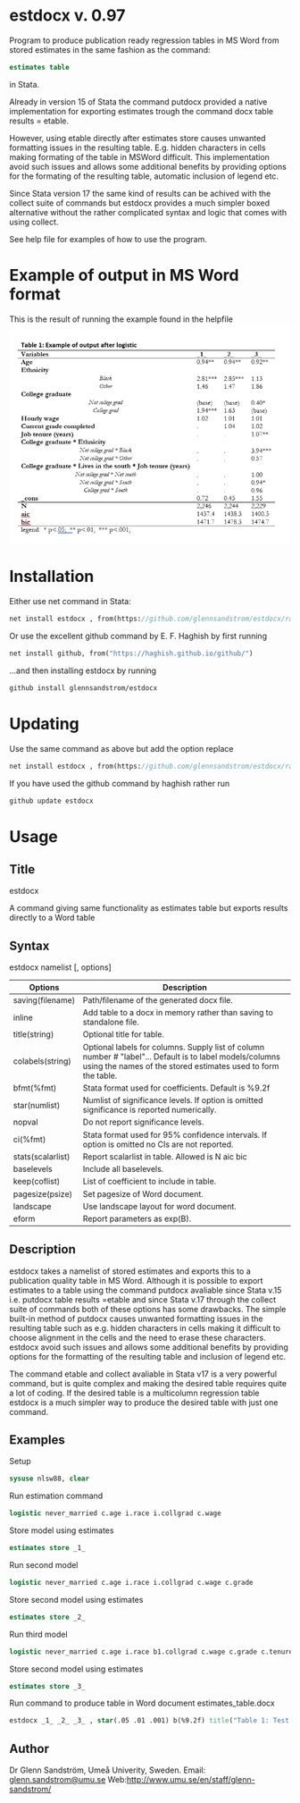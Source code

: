 # estdocx v. 0.97
Program to produce publication ready regression tables in MS Word from stored estimates in the same fashion as the command:
```stata
estimates table
```
in Stata.

Already in version 15 of Stata the command putdocx provided a native implementation for exporting estimates 
trough the command docx table results = etable.

However, using etable directly after estimates store causes unwanted formatting issues in the resulting table. E.g. hidden characters in cells
making formating of the table in MSWord difficult. This implementation avoid such issues and allows some
additional benefits by providing options for the formating of the resulting table, automatic inclusion of
legend etc.

Since Stata version 17 the same kind of results can be achived with the collect suite of commands but estdocx provides a much simpler boxed alternative without the rather complicated
syntax and logic that comes with using collect.

See help file for examples of how to use the program.

Example of output in MS Word format
===================================
This is the result of running the example found in the helpfile
![exampletable](https://raw.githubusercontent.com/glennsandstrom/estdocx/master/example.PNG)

Installation
============
Either use net command in Stata:
```stata
net install estdocx , from(https://github.com/glennsandstrom/estdocx/raw/master/)
```

Or use the excellent github command by E. F. Haghish by first running
```stata
net install github, from("https://haghish.github.io/github/")
```
...and then installing estdocx by running
```stata
github install glennsandstrom/estdocx
```

Updating
============
Use the same command as above but add the option replace
```stata
net install estdocx , from(https://github.com/glennsandstrom/estdocx/raw/master/) replace
```

If you have used the github command by haghish rather run
```stata
github update estdocx
```
Usage
=====


Title
-----

estdocx 

A command giving same functionality as estimates table but exports results directly to a Word table

Syntax
------
estdocx namelist [, options]

Options           | Description
----------------- | -------------
saving(filename)  | Path/filename of the generated docx file.
inline            | Add table to a docx in memory rather than saving to standalone file.
title(string)     | Optional title for table.
colabels(string)  | Optional labels for columns. Supply list of column number # "label"... Default is to label models/columns using the names of the stored estimates used to form the table.
bfmt(%fmt)        | Stata format used for coefficients. Default is %9.2f
star(numlist)     | Numlist of significance levels. If option is omitted significance is reported numerically.
nopval            | Do not report significance levels.
ci(%fmt)          | Stata format used for 95% confidence intervals. If option is omitted no CIs are not reported.
stats(scalarlist) | Report scalarlist in table. Allowed is N aic bic
baselevels        | Include all baselevels.
keep(coflist)     | List of coefficient to include in table.
pagesize(psize)   | Set pagesize of Word document.
landscape         | Use landscape layout for word document.
eform             | Report parameters as exp(B).



Description
------------
estdocx takes a namelist of stored estimates and exports this to a publication quality table in MS Word. Although it is possible to export estimates to a table using the command putdocx avaliable since Stata v.15 i.e. putdocx table results =etable and since Stata v.17 through the collect suite of commands both of these options has some drawbacks. The simple built-in method of putdocx causes unwanted formatting issues in the resulting table such as e.g. hidden characters in cells making it difficult to choose alignment in the cells and the need to erase these characters. estdocx avoid such issues and allows some additional benefits by providing options for the formatting of the resulting table and inclusion of legend etc. 

The command etable and collect avaliable in Stata v17 is a very powerful command, but is quite complex and making the desired table requires quite a lot of coding. If the desired table is a multicolumn regression table estdocx is a much simpler way to produce the desired table with just one command.


Examples
--------

Setup
```stata
sysuse nlsw88, clear
```
Run estimation command
```stata
logistic never_married c.age i.race i.collgrad c.wage
```
Store model using estimates
```stata
estimates store _1_
```
Run second model
```stata
logistic never_married c.age i.race i.collgrad c.wage c.grade
```
Store second model using estimates
```stata
estimates store _2_
```
Run third model
```stata
logistic never_married c.age i.race b1.collgrad c.wage c.grade c.tenure collgrad#race b1.collgrad#c.tenure
```
Store second model using estimates
```stata
estimates store _3_
```
Run command to produce table in Word document estimates_table.docx
```stata
estdocx _1_ _2_ _3_ , star(.05 .01 .001) b(%9.2f) title("Table 1: Test title") baselevels
```

Author
-------

Dr Glenn Sandström, Umeå Univerity, Sweden.
Email: glenn.sandstrom@umu.se
Web:http://www.umu.se/en/staff/glenn-sandstrom/

